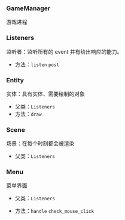 ### GameManager

游戏进程

### Listeners

监听者：监听所有的 event 并有给出响应的能力。

- 方法：`listen`  `post`

### Entity

实体：具有实体、需要绘制的对象

- 父类：`Listeners`
- 方法：`draw`

### Scene

场景：在每个时刻都会被渲染

- 父类：`Listeners`

### Menu

菜单界面

- 父类：`Listeners`

- 方法：`handle` `check_mouse_click` 